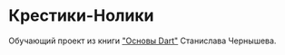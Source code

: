 # Крестики-Нолики

Обучающий проект из книги ["Основы Dart"](https://www.piter.com/collection/biblioteka-programmista/product/osnovy-dart) Станислава Чернышева.
